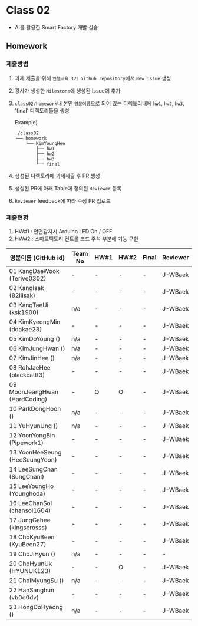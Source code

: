# Class 02

* AI를 활용한 Smart Factory 개발 실습

## Homework

### 제출방법

1. 과제 제출을 위해 `인텔교육 1기 Github repository`에서 `New Issue` 생성

2. 강사가 생성한 `Milestone`에 생성된 Issue에 추가 

3. `class02/homework`내 본인 `영문이름`으로 되어 있는 디렉토리내에 `hw1`, `hw2`, `hw3`, 'final' 디렉토리들을 생성

    Example)
    ```
    ./class02
    └── homework
        └── KimYoungHee
            ├── hw1
            ├── hw2
            ├── hw3
            └── final
    ```

4. 생성된 디렉토리에 과제제출 후 PR 생성

5. 생성된 PR에 아래 Table에 정의된 `Reviewer` 등록

6. `Reviewer` feedback에 따라 수정 PR 업로드

### 제출현황
1. HW#1 : 안면감지시 Arduino LED On / OFF
2. HW#2 : 스마트팩토리 컨트롤 코드 주석 부분에 기능 구현

| 영문이름 (GitHub id)           | Team No | HW#1 | HW#2 | Final | Reviewer |
|------------------------------|---------|------|------|-------|----------|
| 01 KangDaeWook (Terive0302) | - | - | - | - | J-WBaek |
| 02 KangIsak (82lilsak) | - | - | - | - | J-WBaek |
| 03 KangTaeUi (ksk1900) | n/a | - | - | - | J-WBaek |
| 04 KimKyeongMin (ddakae23) | - | - | - | - | J-WBaek |
| 05 KimDoYoung () | n/a | - | - | - | J-WBaek |
| 06 KimJungHwan () | n/a | - | - | - | J-WBaek |
| 07 KimJinHee () | n/a | - | - | - | J-WBaek |
| 08 RohJaeHee (blackcattt3) | - | - | - | - | J-WBaek |
| 09 MoonJeangHwan (HardCoding) | - | O | O | - | J-WBaek |
| 10 ParkDongHoon () | n/a | - | - | - | J-WBaek |
| 11 YuHyunUng () | n/a | - | - | - | J-WBaek |
| 12 YoonYongBin (Pipework1) | - | - | - | - | J-WBaek |
| 13 YoonHeeSeung (HeeSeungYoon) | - | - | - | - | J-WBaek |
| 14 LeeSungChan (SungChanl) | - | - | - | - | J-WBaek |
| 15 LeeYoungHo  (Younghoda) | - | - | - | - | J-WBaek |
| 16 LeeChanSol  (chansol1604) | - | - | - | - | J-WBaek |
| 17 JungGahee	 (kingscrosss) | - | - | - | - | J-WBaek |
| 18 ChoKyuBeen (KyuBeen27) | - | - | - | - | J-WBaek |
| 19 ChoJiHyun () | n/a | - | - | - | - | J-WBaek |
| 20 ChoHyunUk (HYUNUK123) | - | - | O | - | J-WBaek |
| 21 ChoiMyungSu () | n/a | - | - | - | J-WBaek |
| 22 HanSanghun (vb0o0dv) | - | - | - | - | J-WBaek |
| 23 HongDoHyeong () | n/a | - | - | - | J-WBaek |

